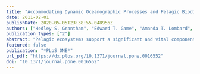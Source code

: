 ```yaml
---
title: "Accommodating Dynamic Oceanographic Processes and Pelagic Biodiversity in Marine Conservation Planning"
date: 2011-02-01
publishDate: 2020-05-05T23:38:55.048956Z
authors: ["Hedley S. Grantham", "Edward T. Game", "Amanda T. Lombard", "Alistair J. Hobday", "Anthony J. Richardson", "Lynnath E. Beckley", "Robert L. Pressey", "Jenny A. Huggett", "Janet C. Coetzee", "Carl D. van der Lingen", "Samantha L. Petersen", "Dagmar Merkle", "Hugh P. Possingham"]
publication_types: ["2"]
abstract: "Pelagic ecosystems support a significant and vital component of the ocean’s productivity and biodiversity. They are also heavily exploited and, as a result, are the focus of numerous spatial planning initiatives. Over the past decade, there has been increasing enthusiasm for protected areas as a tool for pelagic conservation, however, few have been implemented. Here we demonstrate an approach to plan protected areas that address the physical and biological dynamics typical of the pelagic realm. Specifically, we provide an example of an approach to planning protected areas that integrates pelagic and benthic conservation in the southern Benguela and Agulhas Bank ecosystems off South Africa. Our aim was to represent species of importance to fisheries and species of conservation concern within protected areas. In addition to representation, we ensured that protected areas were designed to consider pelagic dynamics, characterized from time-series data on key oceanographic processes, together with data on the abundance of small pelagic fishes. We found that, to have the highest likelihood of reaching conservation targets, protected area selection should be based on time-specific data rather than data averaged across time. More generally, we argue that innovative methods are needed to conserve ephemeral and dynamic pelagic biodiversity."
featured: false
publication: "*PLoS ONE*"
url_pdf: "https://dx.plos.org/10.1371/journal.pone.0016552"
doi: "10.1371/journal.pone.0016552"
---
```


